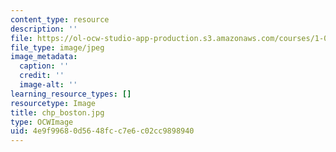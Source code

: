 ```yaml
---
content_type: resource
description: ''
file: https://ol-ocw-studio-app-production.s3.amazonaws.com/courses/1-054-mechanics-and-design-of-concrete-structures-spring-2004/4e9f99680d5648fcc7e6c02cc9898940_chp_boston.jpg
file_type: image/jpeg
image_metadata:
  caption: ''
  credit: ''
  image-alt: ''
learning_resource_types: []
resourcetype: Image
title: chp_boston.jpg
type: OCWImage
uid: 4e9f9968-0d56-48fc-c7e6-c02cc9898940
---
```

